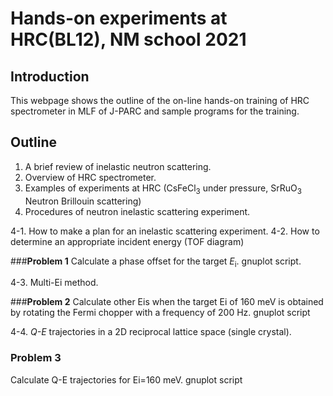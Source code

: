 # Hands-on experiments at HRC(BL12), NM school 2021

## Introduction
 This webpage shows the outline of the on-line hands-on training of HRC spectrometer in MLF of J-PARC and sample programs for the training. 
 
## Outline
1. A brief review of inelastic neutron scattering.
2. Overview of HRC spectrometer. 
3. Examples of experiments at HRC (CsFeCl<sub>3</sub> under pressure, SrRuO<sub>3</sub> Neutron Brillouin scattering) 
4. Procedures of neutron inelastic scattering experiment.

4-1. How to make a plan for an inelastic scattering experiment.
4-2. How to determine an appropriate incident energy (TOF diagram)

###**Problem 1**
Calculate a phase offset for the target _E_<sub>i</sub>. gnuplot script.

4-3. Multi-Ei method.

###**Problem 2** 
Calculate other Eis when the target Ei of 160 meV is obtained by rotating the Fermi chopper with a frequency of 200 Hz. gnuplot script 

4-4. _Q-E_ trajectories in a 2D reciprocal lattice space (single crystal). 
### **Problem 3** 
Calculate Q-E trajectories for Ei=160 meV.  gnuplot script 
